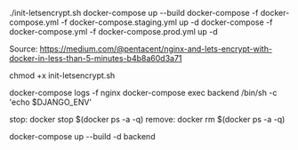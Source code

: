 ./init-letsencrypt.sh
docker-compose up --build
docker-compose -f docker-compose.yml -f docker-compose.staging.yml up -d
docker-compose -f docker-compose.yml -f docker-compose.prod.yml up -d

Source:
https://medium.com/@pentacent/nginx-and-lets-encrypt-with-docker-in-less-than-5-minutes-b4b8a60d3a71

chmod +x init-letsencrypt.sh

docker-compose logs -f nginx
docker-compose exec backend /bin/sh -c 'echo $DJANGO_ENV'

stop:
docker stop $(docker ps -a -q)
remove:
docker rm $(docker ps -a -q)

docker-compose up --build -d backend
